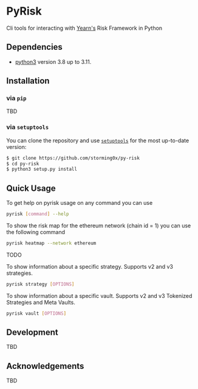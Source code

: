 # PyRisk

Cli tools for interacting with [Yearn's](https://yearn.fi) Risk Framework in Python

## Dependencies

- [python3](https://www.python.org/downloads) version 3.8 up to 3.11.

## Installation

### via `pip`

TBD

### via `setuptools`

You can clone the repository and use [`setuptools`](https://github.com/pypa/setuptools) for the most up-to-date version:

```bash
$ git clone https://github.com/storming0x/py-risk
$ cd py-risk
$ python3 setup.py install
```

## Quick Usage

To get help on pyrisk usage on any command you can use

```bash
pyrisk [command] --help
```

To show the risk map for the ethereum network (chain id = 1) you can use the following command

```bash
pyrisk heatmap --network ethereum
```

TODO

To show information about a specific strategy. Supports v2 and v3 strategies.

```bash
pyrisk strategy [OPTIONS]
```

To show information about a specific vault. Supports v2 and v3 Tokenized Strategies and Meta Vaults.

```bash
pyrisk vault [OPTIONS]
```

## Development

TBD

## Acknowledgements

TBD
